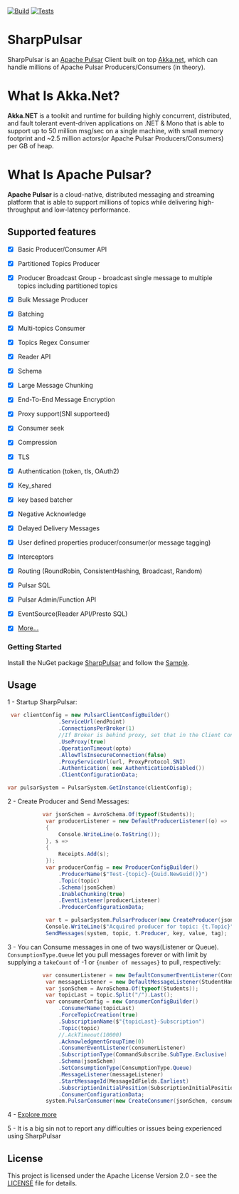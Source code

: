 [![Build](https://github.com/eaba/SharpPulsar/workflows/Build/badge.svg)](https://github.com/eaba/SharpPulsar/actions?query=workflow%3ABuild)
[![Tests](https://github.com/eaba/SharpPulsar/workflows/Tests/badge.svg)](https://github.com/eaba/SharpPulsar/actions?query=workflow%3ATests)

# SharpPulsar
SharpPulsar is an [Apache Pulsar](https://github.com/apache/pulsar) Client built on top [Akka.net](https://github.com/akkadotnet/akka.net), which can handle millions of 
Apache Pulsar Producers/Consumers (in theory). 

# What Is Akka.Net?
**Akka.NET** is a toolkit and runtime for building highly concurrent, distributed, and fault tolerant event-driven applications on .NET & Mono that is able to support up to 50 million msg/sec on a single machine,
with small memory footprint and ~2.5 million actors(or Apache Pulsar Producers/Consumers) per GB of heap.

# What Is Apache Pulsar?
**Apache Pulsar** is a cloud-native, distributed messaging and streaming platform that is able to support millions of topics while delivering high-throughput and low-latency performance.

## Supported features
- [x] Basic Producer/Consumer API
- [x] Partitioned Topics Producer
- [x] Producer Broadcast Group - broadcast single message to multiple topics including partitioned topics
- [x] Bulk Message Producer
- [x] Batching
- [x] Multi-topics Consumer
- [x] Topics Regex Consumer
- [x] Reader API
- [x] Schema
- [x] Large Message Chunking
- [X] End-To-End Message Encryption
- [x] Proxy support(SNI supporteed)
- [x] Consumer seek
- [x] Compression
- [x] TLS
- [x] Authentication (token, tls, OAuth2)
- [x] Key_shared
- [x] key based batcher
- [x] Negative Acknowledge
- [x] Delayed Delivery Messages
- [x] User defined properties producer/consumer(or message tagging)
- [x] Interceptors
- [x] Routing (RoundRobin, ConsistentHashing, Broadcast, Random)
- [x] Pulsar SQL
- [x] Pulsar Admin/Function API
- [x] EventSource(Reader API/Presto SQL)
- [x] [More...](https://github.com/eaba/SharpPulsar/blob/master/Sample/Program.cs)



### Getting Started
Install the NuGet package [SharpPulsar](https://www.nuget.org/packages/SharpPulsar) and follow the [Sample](https://github.com/eaba/SharpPulsar/tree/master/Sample).

## Usage
1 - Startup SharpPulsar:
```csharp
 var clientConfig = new PulsarClientConfigBuilder()
                .ServiceUrl(endPoint)
                .ConnectionsPerBroker(1)
                //If Broker is behind proxy, set that in the Client Configuration
                .UseProxy(true)
                .OperationTimeout(opto)
                .AllowTlsInsecureConnection(false)
                .ProxyServiceUrl(url, ProxyProtocol.SNI)
                .Authentication( new AuthenticationDisabled())                             //.Authentication(AuthenticationFactory.Token("eyJhbGciOiJSUzI1NiJ9.eyJzdWIiOiJzaGFycHB1bHNhci1jbGllbnQtNWU3NzY5OWM2M2Y5MCJ9.lbwoSdOdBoUn3yPz16j3V7zvkUx-Xbiq0_vlSvklj45Bo7zgpLOXgLDYvY34h4MX8yHB4ynBAZEKG1ySIv76DPjn6MIH2FTP_bpI4lSvJxF5KsuPlFHsj8HWTmk57TeUgZ1IOgQn0muGLK1LhrRzKOkdOU6VBV_Hu0Sas0z9jTZL7Xnj1pTmGAn1hueC-6NgkxaZ-7dKqF4BQrr7zNt63_rPZi0ev47vcTV3ga68NUYLH5PfS8XIqJ_OV7ylouw1qDrE9SVN8a5KRrz8V3AokjThcsJvsMQ8C1MhbEm88QICdNKF5nu7kPYR6SsOfJJ1HYY-QBX3wf6YO3VAF_fPpQ"))
                .ClientConfigurationData;

var pulsarSystem = PulsarSystem.GetInstance(clientConfig);
```
2 - Create Producer and Send Messages:
    
```csharp
           var jsonSchem = AvroSchema.Of(typeof(Students));
            var producerListener = new DefaultProducerListener((o) =>
            {
                Console.WriteLine(o.ToString());
            }, s =>
            {
                Receipts.Add(s);
            });
            var producerConfig = new ProducerConfigBuilder()
                .ProducerName($"Test-{topic}-{Guid.NewGuid()}")
                .Topic(topic)
                .Schema(jsonSchem)
                .EnableChunking(true)
                .EventListener(producerListener)
                .ProducerConfigurationData;

            var t = pulsarSystem.PulsarProducer(new CreateProducer(jsonSchem, producerConfig));            
            Console.WriteLine($"Acquired producer for topic: {t.Topic}");
            SendMessages(system, topic, t.Producer, key, value, tag);
```
3 - You can Consume messages in one of two ways(Listener or Queue). `ConsumptionType.Queue` let you pull messages forever or with limit by supplying a `takeCount` of -1 or `{number of messages}` to pull, respectively:
```csharp
           var consumerListener = new DefaultConsumerEventListener(Console.WriteLine);
            var messageListener = new DefaultMessageListener(StudentHandler, null);
            var jsonSchem = AvroSchema.Of(typeof(Students));
            var topicLast = topic.Split("/").Last();
            var consumerConfig = new ConsumerConfigBuilder()
                .ConsumerName(topicLast)
                .ForceTopicCreation(true)
                .SubscriptionName($"{topicLast}-Subscription")
                .Topic(topic)
                //.AckTimeout(10000)
                .AcknowledgmentGroupTime(0)
                .ConsumerEventListener(consumerListener)
                .SubscriptionType(CommandSubscribe.SubType.Exclusive)
                .Schema(jsonSchem)
                .SetConsumptionType(ConsumptionType.Queue)
                .MessageListener(messageListener)
                .StartMessageId(MessageIdFields.Earliest)
                .SubscriptionInitialPosition(SubscriptionInitialPosition.Earliest)
                .ConsumerConfigurationData;
            system.PulsarConsumer(new CreateConsumer(jsonSchem, consumerConfig));
```
4 - [Explore more](https://github.com/eaba/SharpPulsar/blob/master/Sample/Program.cs)

5 - It is a big sin not to report any difficulties or issues being experienced using SharpPulsar

## License

This project is licensed under the Apache License Version 2.0 - see the [LICENSE](LICENSE) file for details.
